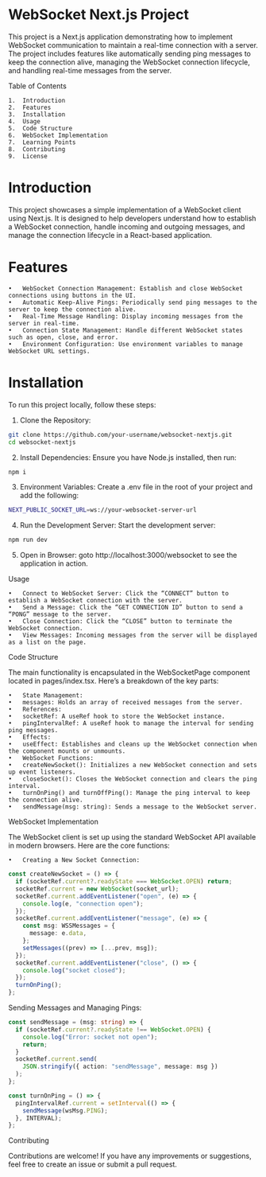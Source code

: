 # WebSocket Next.js Project

This project is a Next.js application demonstrating how to implement WebSocket communication to maintain a real-time connection with a server. The project includes features like automatically sending ping messages to keep the connection alive, managing the WebSocket connection lifecycle, and handling real-time messages from the server.

Table of Contents

    1.	Introduction
    2.	Features
    3.	Installation
    4.	Usage
    5.	Code Structure
    6.	WebSocket Implementation
    7.	Learning Points
    8.	Contributing
    9.	License

# Introduction

This project showcases a simple implementation of a WebSocket client using Next.js. It is designed to help developers understand how to establish a WebSocket connection, handle incoming and outgoing messages, and manage the connection lifecycle in a React-based application.

# Features

    •	WebSocket Connection Management: Establish and close WebSocket connections using buttons in the UI.
    •	Automatic Keep-Alive Pings: Periodically send ping messages to the server to keep the connection alive.
    •	Real-Time Message Handling: Display incoming messages from the server in real-time.
    •	Connection State Management: Handle different WebSocket states such as open, close, and error.
    •	Environment Configuration: Use environment variables to manage WebSocket URL settings.

# Installation

To run this project locally, follow these steps:

1. Clone the Repository:

```bash
git clone https://github.com/your-username/websocket-nextjs.git
cd websocket-nextjs
```

2. Install Dependencies:
   Ensure you have Node.js installed, then run:

```bash
npm i
```

3. Environment Variables:
   Create a .env file in the root of your project and add the following:

```bash
NEXT_PUBLIC_SOCKET_URL=ws://your-websocket-server-url
```

4. Run the Development Server:
   Start the development server:

```bash
npm run dev
```

5. Open in Browser:
   goto http://localhost:3000/websocket to see the application in action.

Usage

    •	Connect to WebSocket Server: Click the “CONNECT” button to establish a WebSocket connection with the server.
    •	Send a Message: Click the “GET CONNECTION ID” button to send a “PONG” message to the server.
    •	Close Connection: Click the “CLOSE” button to terminate the WebSocket connection.
    •	View Messages: Incoming messages from the server will be displayed as a list on the page.

Code Structure

The main functionality is encapsulated in the WebSocketPage component located in pages/index.tsx. Here’s a breakdown of the key parts:

    •	State Management:
    •	messages: Holds an array of received messages from the server.
    •	References:
    •	socketRef: A useRef hook to store the WebSocket instance.
    •	pingIntervalRef: A useRef hook to manage the interval for sending ping messages.
    •	Effects:
    •	useEffect: Establishes and cleans up the WebSocket connection when the component mounts or unmounts.
    •	WebSocket Functions:
    •	createNewSocket(): Initializes a new WebSocket connection and sets up event listeners.
    •	closeSocket(): Closes the WebSocket connection and clears the ping interval.
    •	turnOnPing() and turnOffPing(): Manage the ping interval to keep the connection alive.
    •	sendMessage(msg: string): Sends a message to the WebSocket server.

WebSocket Implementation

The WebSocket client is set up using the standard WebSocket API available in modern browsers. Here are the core functions:

    •	Creating a New Socket Connection:

```typescript
const createNewSocket = () => {
  if (socketRef.current?.readyState === WebSocket.OPEN) return;
  socketRef.current = new WebSocket(socket_url);
  socketRef.current.addEventListener("open", (e) => {
    console.log(e, "connection open");
  });
  socketRef.current.addEventListener("message", (e) => {
    const msg: WSSMessages = {
      message: e.data,
    };
    setMessages((prev) => [...prev, msg]);
  });
  socketRef.current.addEventListener("close", () => {
    console.log("socket closed");
  });
  turnOnPing();
};
```

Sending Messages and Managing Pings:

```typescript
const sendMessage = (msg: string) => {
  if (socketRef.current?.readyState !== WebSocket.OPEN) {
    console.log("Error: socket not open");
    return;
  }
  socketRef.current.send(
    JSON.stringify({ action: "sendMessage", message: msg })
  );
};

const turnOnPing = () => {
  pingIntervalRef.current = setInterval(() => {
    sendMessage(wsMsg.PING);
  }, INTERVAL);
};
```

Contributing

Contributions are welcome! If you have any improvements or suggestions, feel free to create an issue or submit a pull request.
